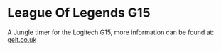 League Of Legends G15
=====================

A Jungle timer for the Logitech G15, more information can be found at: [geit.co.uk](http://geit.co.uk/blog/2013/10/07/league-of-legends-g15-timer/)
